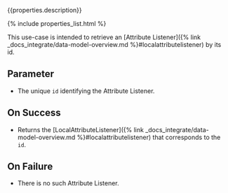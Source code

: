 {{properties.description}}

{% include properties_list.html %}

This use-case is intended to retrieve an [Attribute Listener]({% link _docs_integrate/data-model-overview.md %}#localattributelistener) by its id.

## Parameter

- The unique `id` identifying the Attribute Listener.

## On Success

- Returns the [LocalAttributeListener]({% link _docs_integrate/data-model-overview.md %}#localattributelistener) that corresponds to the `id`.

## On Failure

- There is no such Attribute Listener.
